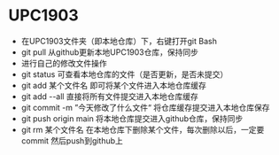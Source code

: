 # UPC1903

- 在UPC1903文件夹（即本地仓库）下，右键打开git Bash
- git pull                                                         从github更新本地UPC1903仓库，保持同步
- 进行自己的修改文件操作
- git status                                                    可查看本地仓库的文件（是否更新，是否未提交）
- git add 某个文件名                                    即可将某个文件进入本地仓库缓存
- git add --all                                                 直接将所有文件提交进入本地仓库缓存
- git commit -m ”今天修改了什么文件“      将仓库缓存提交进入本地仓库保存
- git push origin main                                  将本地仓库提交进入github仓库，保持同步
- git rm 某个文件名                                       在本地仓库下删除某个文件，每次删除以后，一定要commit 然后push到github上
